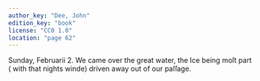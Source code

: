 ```yaml
---
author_key: "Dee, John"
edition_key: "book"
license: "CC0 1.0"
location: "page 62"
---
```

Sunday, Februarii 2.  We came over the great water, the Ice  being moſt part  ( with that
nights winde) driven away out of  our paſſage.

